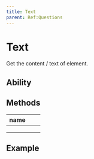 ```yaml
---
title: Text
parent: Ref:Questions
---
```


# Text
Get the content / text of element.

## Ability


## Methods

| name |  |  |
|:--|:--|:--|
|  |  |  |
|  |  |  |
|  |  |  |

## Example

